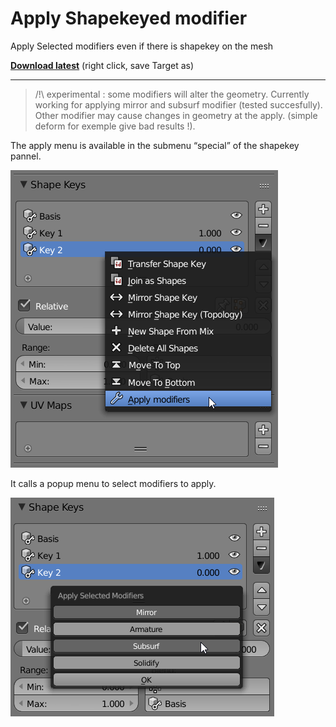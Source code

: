 # Apply Shapekeyed modifier

Apply Selected modifiers even if there is shapekey on the mesh  
  
**[Download latest](https://raw.githubusercontent.com/Pullusb/Apply_Shapekeyed_Modifiers/master/applyShapekeyedModifier.py)** (right click, save Target as)  
  
---
> /!\ experimental : some modifiers will alter the geometry.
Currently working for applying mirror and subsurf modifier (tested succesfully).
Other modifier may cause changes in geometry at the apply. (simple deform for exemple give bad results !).

The apply menu is available in the submenu “special” of the shapekey pannel.

![Apply Shapekeyed modifier - panel](https://github.com/Pullusb/images_repo/raw/master/blender_ApplyShapekeyedModifier_panel.png)

It calls a popup menu to select modifiers to apply.

![Apply Shapekeyed modifier - popup](https://github.com/Pullusb/images_repo/raw/master/blender_ApplyShapekeyedModifier_panel_popup.png)
